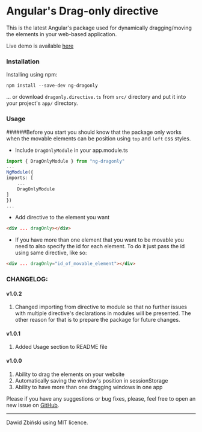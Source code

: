 # Angular's Drag-only directive
This is the latest Angular's package used for dynamically dragging/moving the 
elements in your web-based application.

Live demo is available [here](http://github.com/Flyrell/ng-dragonly-demo)

### Installation

Installing using npm:

```
npm install --save-dev ng-dragonly
```

... or download `dragonly.directive.ts` from `src/` directory and put it into your project's `app/` directory.

### Usage
######Before you start you should know that the package only works when the movable elements can be position using `top` and `left` css styles. 
- Include `DragOnlyModule` in your app.module.ts
```typescript
import { DragOnlyModule } from "ng-dragonly"
...
NgModule({
imports: [
    ...
    DragOnlyModule
]
})
...
```

- Add directive to the element you want 
```html
<div ... dragOnly></div>
```

- If you have more than one element that you want to be movable 
you need to also specify the id for each element. To do it just 
pass the id using same directive, like so:
```html
<div ... dragOnly="id_of_movable_element"></div>
```


### CHANGELOG:
#### v1.0.2
1. Changed importing from directive to module so that no further issues with 
multiple directive's declarations in modules will be presented. The other reason
for that is to prepare the package for future changes.
#### v1.0.1
1. Added Usage section to README file
#### v1.0.0
1. Ability to drag the elements on your website
2. Automatically saving the window's position in sessionStorage
3. Ability to have more than one dragging windows in one app


Please if you have any suggestions or bug fixes, please, 
feel free to open an new issue on [GitHub](https://github.com/Flyrell/ng-dragonly).

------

Dawid Zbiński using MIT licence.